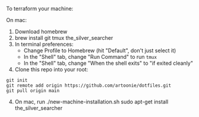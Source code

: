 To terraform your machine:

On mac:

1. Download homebrew
2. brew install git tmux the_silver_searcher
2. In terminal preferences:
    - Change Profile to Homebrew (hit "Default", don't just select it) 
    - In the "Shell" tab, change "Run Command" to run `tmux`
    - In the "Shell" tab, change "When the shell exits" to "if exited cleanly"
3. Clone this repo into your root:
```
git init
git remote add origin https://github.com/artoonie/dotfiles.git
git pull origin main
```
4. On mac, run ./new-machine-installation.sh
sudo apt-get install the_silver_searcher
